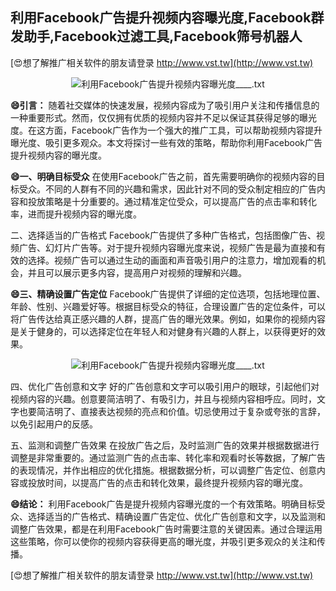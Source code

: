 ## **利用Facebook广告提升视频内容曝光度,Facebook群发助手,Facebook过滤工具,Facebook筛号机器人**

[😍想了解推广相关软件的朋友请登录 http://www.vst.tw](http://www.vst.tw)

 <center><img src="https://vst.tw/MP4/tuiguang/png/6.png" alt="利用Facebook广告提升视频内容曝光度____.txt"></center>

**😄引言：**
随着社交媒体的快速发展，视频内容成为了吸引用户关注和传播信息的一种重要形式。然而，仅仅拥有优质的视频内容并不足以保证其获得足够的曝光度。在这方面，Facebook广告作为一个强大的推广工具，可以帮助视频内容提升曝光度、吸引更多观众。本文将探讨一些有效的策略，帮助你利用Facebook广告提升视频内容的曝光度。

**😄一、明确目标受众**
在使用Facebook广告之前，首先需要明确你的视频内容的目标受众。不同的人群有不同的兴趣和需求，因此针对不同的受众制定相应的广告内容和投放策略是十分重要的。通过精准定位受众，可以提高广告的点击率和转化率，进而提升视频内容的曝光度。

二、选择适当的广告格式
Facebook广告提供了多种广告格式，包括图像广告、视频广告、幻灯片广告等。对于提升视频内容曝光度来说，视频广告是最为直接和有效的选择。视频广告可以通过生动的画面和声音吸引用户的注意力，增加观看的机会，并且可以展示更多内容，提高用户对视频的理解和兴趣。

**😄三、精确设置广告定位**
Facebook广告提供了详细的定位选项，包括地理位置、年龄、性别、兴趣爱好等。根据目标受众的特征，合理设置广告的定位条件，可以将广告传达给真正感兴趣的人群，提高广告的曝光效果。例如，如果你的视频内容是关于健身的，可以选择定位在年轻人和对健身有兴趣的人群上，以获得更好的效果。

 <center><img src="https://vst.tw/MP4/tuiguang/png/8.png" alt="利用Facebook广告提升视频内容曝光度____.txt"></center>

四、优化广告创意和文字
好的广告创意和文字可以吸引用户的眼球，引起他们对视频内容的兴趣。创意要简洁明了、有吸引力，并且与视频内容相呼应。同时，文字也要简洁明了、直接表达视频的亮点和价值。切忌使用过于复杂或夸张的言辞，以免引起用户的反感。

五、监测和调整广告效果
在投放广告之后，及时监测广告的效果并根据数据进行调整是非常重要的。通过监测广告的点击率、转化率和观看时长等数据，了解广告的表现情况，并作出相应的优化措施。根据数据分析，可以调整广告定位、创意内容或投放时间，以提高广告的点击和转化效果，最终提升视频内容的曝光度。

**😄结论：**
利用Facebook广告是提升视频内容曝光度的一个有效策略。明确目标受众、选择适当的广告格式、精确设置广告定位、优化广告创意和文字，以及监测和调整广告效果，都是在利用Facebook广告时需要注意的关键因素。通过合理运用这些策略，你可以使你的视频内容获得更高的曝光度，并吸引更多观众的关注和传播。

[😍想了解推广相关软件的朋友请登录 http://www.vst.tw](http://www.vst.tw)



